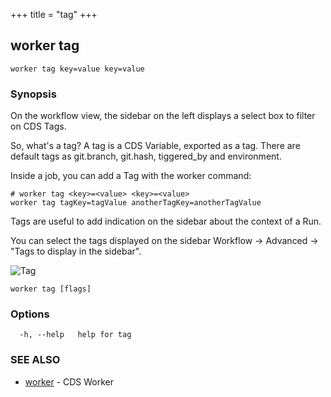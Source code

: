 +++
title = "tag"
+++
## worker tag

`worker tag key=value key=value`

### Synopsis


On the workflow view, the sidebar on the left displays a select box to filter on CDS Tags.

So, what's a tag? A tag is a CDS Variable, exported as a tag. There are default tags as git.branch, git.hash, tiggered_by and environment.

Inside a job, you can add a Tag with the worker command:

	# worker tag <key>=<value> <key>=<value>
	worker tag tagKey=tagValue anotherTagKey=anotherTagValue


Tags are useful to add indication on the sidebar about the context of a Run.

You can select the tags displayed on the sidebar Workflow → Advanced → "Tags to display in the sidebar".

![Tag](/images/worker.commands.tag.png)
		

```
worker tag [flags]
```

### Options

```
  -h, --help   help for tag
```

### SEE ALSO

* [worker](/cli/worker/worker/)	 - CDS Worker

